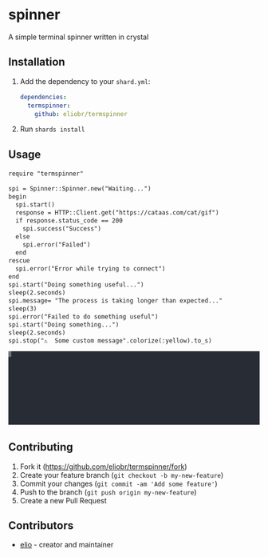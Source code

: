 # spinner

A simple terminal spinner written in crystal

## Installation

1. Add the dependency to your `shard.yml`:

   ```yaml
   dependencies:
     termspinner:
       github: eliobr/termspinner
   ```

2. Run `shards install`

## Usage

```crystal
require "termspinner"
```

```crystal
spi = Spinner::Spinner.new("Waiting...")
begin
  spi.start()
  response = HTTP::Client.get("https://cataas.com/cat/gif")
  if response.status_code == 200
    spi.success("Success")
  else
    spi.error("Failed")
  end
rescue
  spi.error("Error while trying to connect")
end
spi.start("Doing something useful...")
sleep(2.seconds)
spi.message= "The process is taking longer than expected..."
sleep(3)
spi.error("Failed to do something useful")
spi.start("Doing something...")
sleep(2.seconds)
spi.stop("⚠️  Some custom message".colorize(:yellow).to_s)
```
![](https://raw.githubusercontent.com/eliobr/termspinner/master/example.svg?sanitize=true)

## Contributing

1. Fork it (<https://github.com/eliobr/termspinner/fork>)
2. Create your feature branch (`git checkout -b my-new-feature`)
3. Commit your changes (`git commit -am 'Add some feature'`)
4. Push to the branch (`git push origin my-new-feature`)
5. Create a new Pull Request

## Contributors

- [elio](https://github.com/eliobr) - creator and maintainer
